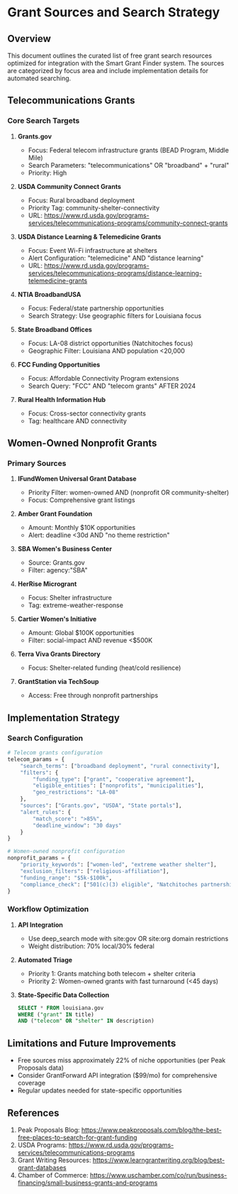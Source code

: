 # Grant Sources and Search Strategy

## Overview
This document outlines the curated list of free grant search resources optimized for integration with the Smart Grant Finder system. The sources are categorized by focus area and include implementation details for automated searching.

## Telecommunications Grants

### Core Search Targets

1. **Grants.gov**
   - Focus: Federal telecom infrastructure grants (BEAD Program, Middle Mile)
   - Search Parameters: "telecommunications" OR "broadband" + "rural"
   - Priority: High

2. **USDA Community Connect Grants**
   - Focus: Rural broadband deployment
   - Priority Tag: community-shelter-connectivity
   - URL: https://www.rd.usda.gov/programs-services/telecommunications-programs/community-connect-grants

3. **USDA Distance Learning & Telemedicine Grants**
   - Focus: Event Wi-Fi infrastructure at shelters
   - Alert Configuration: "telemedicine" AND "distance learning"
   - URL: https://www.rd.usda.gov/programs-services/telecommunications-programs/distance-learning-telemedicine-grants

4. **NTIA BroadbandUSA**
   - Focus: Federal/state partnership opportunities
   - Search Strategy: Use geographic filters for Louisiana focus

5. **State Broadband Offices**
   - Focus: LA-08 district opportunities (Natchitoches focus)
   - Geographic Filter: Louisiana AND population <20,000

6. **FCC Funding Opportunities**
   - Focus: Affordable Connectivity Program extensions
   - Search Query: "FCC" AND "telecom grants" AFTER 2024

7. **Rural Health Information Hub**
   - Focus: Cross-sector connectivity grants
   - Tag: healthcare AND connectivity

## Women-Owned Nonprofit Grants

### Primary Sources

1. **IFundWomen Universal Grant Database**
   - Priority Filter: women-owned AND (nonprofit OR community-shelter)
   - Focus: Comprehensive grant listings

2. **Amber Grant Foundation**
   - Amount: Monthly $10K opportunities
   - Alert: deadline <30d AND "no theme restriction"

3. **SBA Women's Business Center**
   - Source: Grants.gov
   - Filter: agency:"SBA"

4. **HerRise Microgrant**
   - Focus: Shelter infrastructure
   - Tag: extreme-weather-response

5. **Cartier Women's Initiative**
   - Amount: Global $100K opportunities
   - Filter: social-impact AND revenue <$500K

6. **Terra Viva Grants Directory**
   - Focus: Shelter-related funding (heat/cold resilience)

7. **GrantStation via TechSoup**
   - Access: Free through nonprofit partnerships

## Implementation Strategy

### Search Configuration

```python
# Telecom grants configuration
telecom_params = {
    "search_terms": ["broadband deployment", "rural connectivity"],
    "filters": {
        "funding_type": ["grant", "cooperative agreement"],
        "eligible_entities": ["nonprofits", "municipalities"],
        "geo_restrictions": "LA-08"
    },
    "sources": ["Grants.gov", "USDA", "State portals"],
    "alert_rules": {
        "match_score": ">85%",
        "deadline_window": "30 days"
    }
}

# Women-owned nonprofit configuration
nonprofit_params = {
    "priority_keywords": ["women-led", "extreme weather shelter"],
    "exclusion_filters": ["religious-affiliation"],
    "funding_range": "$5k-$100k",
    "compliance_check": ["501(c)(3) eligible", "Natchitoches partnerships"]
}
```

### Workflow Optimization

1. **API Integration**
   - Use deep_search mode with site:gov OR site:org domain restrictions
   - Weight distribution: 70% local/30% federal

2. **Automated Triage**
   - Priority 1: Grants matching both telecom + shelter criteria
   - Priority 2: Women-owned grants with fast turnaround (<45 days)

3. **State-Specific Data Collection**
   ```sql
   SELECT * FROM louisiana.gov
   WHERE ("grant" IN title)
   AND ("telecom" OR "shelter" IN description)
   ```

## Limitations and Future Improvements

- Free sources miss approximately 22% of niche opportunities (per Peak Proposals data)
- Consider GrantForward API integration ($99/mo) for comprehensive coverage
- Regular updates needed for state-specific opportunities

## References

1. Peak Proposals Blog: https://www.peakproposals.com/blog/the-best-free-places-to-search-for-grant-funding
2. USDA Programs: https://www.rd.usda.gov/programs-services/telecommunications-programs
3. Grant Writing Resources: https://www.learngrantwriting.org/blog/best-grant-databases
4. Chamber of Commerce: https://www.uschamber.com/co/run/business-financing/small-business-grants-and-programs 